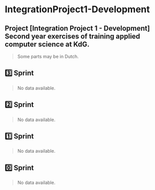 # IntegrationProject1-Development


## Project [Integration Project 1 - Development] Second year exercises of training applied computer science at KdG.
> Some parts may be in Dutch.

## 3️⃣ Sprint

> No data available.

## 2️⃣ Sprint

> No data available.

## 1️⃣ Sprint

> No data available.

## 0️⃣ Sprint

> No data available.